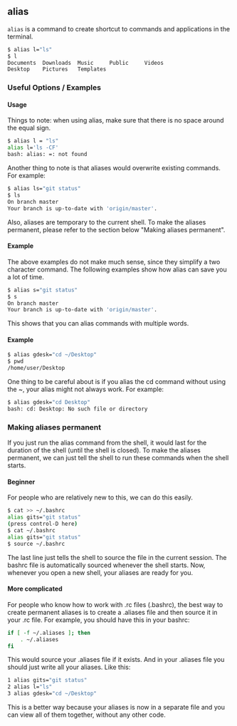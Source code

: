 ---
---

alias
-------

`alias` is a command to create shortcut to commands and applications in the terminal.

~~~bash
$ alias l="ls"
$ l
Documents  Downloads  Music     Public     Videos
Desktop    Pictures   Templates
~~~

<!--more-->

### Useful Options / Examples

#### Usage

Things to note: when using alias, make sure that there is no space around the equal sign.

~~~bash
$ alias l = "ls"
alias l='ls -CF'
bash: alias: =: not found
~~~

Another thing to note is that aliases would overwrite existing commands. For example:

~~~bash
$ alias ls="git status"
$ ls
On branch master
Your branch is up-to-date with 'origin/master'.
~~~

Also, aliases are temporary to the current shell. To make the aliases permanent, please refer to the section below "Making aliases permanent".

#### Example

The above examples do not make much sense, since they simplify a two character command. The following examples show how alias can save you a lot of time.

~~~bash
$ alias s="git status"
$ s
On branch master
Your branch is up-to-date with 'origin/master'.
~~~

This shows that you can alias commands with multiple words.

#### Example

~~~bash
$ alias gdesk="cd ~/Desktop"
$ pwd
/home/user/Desktop
~~~

One thing to be careful about is if you alias the cd command without using the ~, your alias might not always work. For example:

~~~bash
$ alias gdesk="cd Desktop"
bash: cd: Desktop: No such file or directory
~~~

### Making aliases permanent

If you just run the alias command from the shell, it would last for the duration of the shell (until the shell is closed). To make the aliases permanent, we can just tell the shell to run these commands when the shell starts.

#### Beginner

For people who are relatively new to this, we can do this easily.

~~~bash
$ cat >> ~/.bashrc
alias gits="git status"
(press control-D here)
$ cat ~/.bashrc
alias gits="git status"
$ source ~/.bashrc
~~~

The last line just tells the shell to source the file in the current session. The bashrc file is automatically sourced whenever the shell starts. Now, whenever you open a new shell, your aliases are ready for you.

#### More complicated

For people who know how to work with .rc files (.bashrc), the best way to create permanent aliases is to create a .aliases file and then source it in your .rc file. For example, you should have this in your bashrc:

~~~bash
if [ -f ~/.aliases ]; then
    . ~/.aliases
fi
~~~

This would source your .aliases file if it exists. And in your .aliases file you should just write all your aliases. Like this:

~~~bash
1 alias gits="git status"
2 alias l="ls"
3 alias gdesk="cd ~/Desktop"
~~~

This is a better way because your aliases is now in a separate file and you can view all of them together, without any other code.
